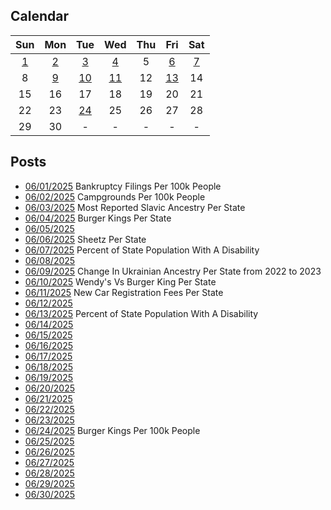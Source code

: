 ## Calendar

|Sun|Mon|Tue|Wed|Thu|Fri|Sat|
|:-:|:-:|:-:|:-:|:-:|:-:|:-:|
|[1](../../projects/economics/Bankruptcy_Filings_Per_State/)|[2](../../projects/stores/Campgrounds_Per_State_Per_Capita_2025/)|[3](../../projects/ethnicity/Slavic_Ancestry_Nationalities_USA/)|[4](../../projects/restaurants/Burger_Kings_Per_State/)|5|[6](../../projects/stores/Sheetz_Per_State/)|[7](../../projects/demography/Disability_Percent_Per_State/)|
|8|[9](../../projects/ethnicity/Ukrainian_Change_in_USA_2022_2023/)|[10](../../projects/versus/Wendys_Vs_Burger_King_Per_State/)|[11](../../projects/economics/Registration_Fees_For_Car_Per_State/)|12|[13](../../projects/demography/Disability_Percent_Per_County/)|14|
|15|16|17|18|19|20|21|
|22|23|[24](../../projects/restaurants/Burger_Kings_Per_Capita/)|25|26|27|28|
|29|30|-|-|-|-|-|

## Posts
* [06/01/2025](../../projects/economics/Bankruptcy_Filings_Per_State/) Bankruptcy Filings Per 100k People
* [06/02/2025](../../projects/stores/Campgrounds_Per_State_Per_Capita_2025/) Campgrounds Per 100k People
* [06/03/2025](../../projects/ethnicity/Slavic_Ancestry_Nationalities_USA/) Most Reported Slavic Ancestry Per State
* [06/04/2025](../../projects/restaurants/Burger_Kings_Per_State/) Burger Kings Per State
* [06/05/2025]()
* [06/06/2025](../../projects/stores/Sheetz_Per_State/) Sheetz Per State
* [06/07/2025](../../projects/demography/Disability_Percent_Per_State/) Percent of State Population With A Disability
* [06/08/2025]()
* [06/09/2025](../../projects/ethnicity/Ukrainian_Change_in_USA_2022_2023/) Change In Ukrainian Ancestry Per State from 2022 to 2023
* [06/10/2025](../../projects/versus/Wendys_Vs_Burger_King_Per_State/) Wendy's Vs Burger King Per State
* [06/11/2025](../../projects/economics/Registration_Fees_For_Car_Per_State/) New Car Registration Fees Per State
* [06/12/2025]()
* [06/13/2025](../../projects/demography/Disability_Percent_Per_County/) Percent of State Population With A Disability
* [06/14/2025]()
* [06/15/2025]()
* [06/16/2025]()
* [06/17/2025]()
* [06/18/2025]()
* [06/19/2025]()
* [06/20/2025]()
* [06/21/2025]()
* [06/22/2025]()
* [06/23/2025]()
* [06/24/2025](../../projects/restaurants/Burger_Kings_Per_Capita/) Burger Kings Per 100k People
* [06/25/2025]()
* [06/26/2025]()
* [06/27/2025]()
* [06/28/2025]()
* [06/29/2025]()
* [06/30/2025]()
